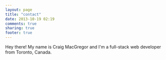 ```yaml
---
layout: page
title: "contact"
date: 2013-10-19 02:19
comments: true
sharing: true
footer: true
---
```


<p class="lead">
Hey there! My name is Craig MacGregor and I'm a full-stack web developer from Toronto, Canada.
</p>

<p>

</p>


